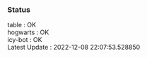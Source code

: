### Status


table : OK  
hogwarts : OK  
icy-bot : OK  
Latest Update : 2022-12-08 22:07:53.528850
